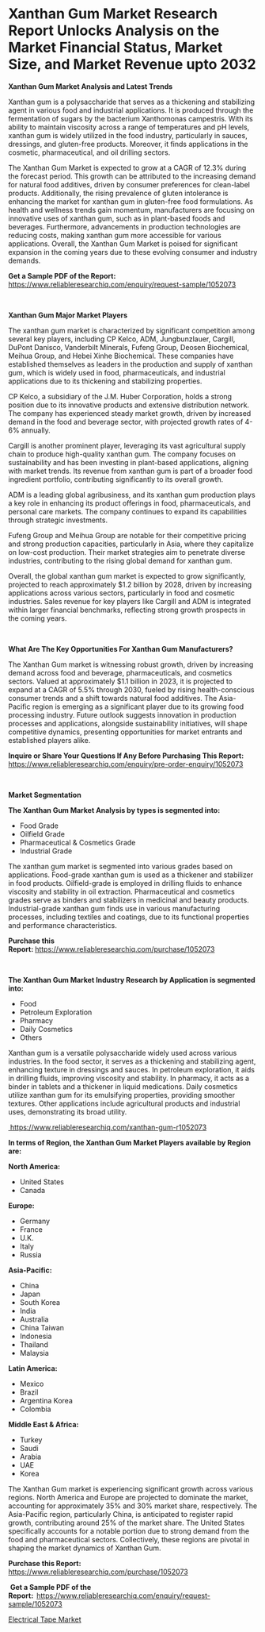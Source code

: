<p><h1>Xanthan Gum Market Research Report Unlocks Analysis on the Market Financial Status, Market Size, and Market Revenue upto 2032</h1></p><p><strong>Xanthan Gum Market Analysis and Latest Trends</strong></p>
<p><p>Xanthan gum is a polysaccharide that serves as a thickening and stabilizing agent in various food and industrial applications. It is produced through the fermentation of sugars by the bacterium Xanthomonas campestris. With its ability to maintain viscosity across a range of temperatures and pH levels, xanthan gum is widely utilized in the food industry, particularly in sauces, dressings, and gluten-free products. Moreover, it finds applications in the cosmetic, pharmaceutical, and oil drilling sectors.</p><p>The Xanthan Gum Market is expected to grow at a CAGR of 12.3% during the forecast period. This growth can be attributed to the increasing demand for natural food additives, driven by consumer preferences for clean-label products. Additionally, the rising prevalence of gluten intolerance is enhancing the market for xanthan gum in gluten-free food formulations. As health and wellness trends gain momentum, manufacturers are focusing on innovative uses of xanthan gum, such as in plant-based foods and beverages. Furthermore, advancements in production technologies are reducing costs, making xanthan gum more accessible for various applications. Overall, the Xanthan Gum Market is poised for significant expansion in the coming years due to these evolving consumer and industry demands.</p></p>
<p><strong>Get a Sample PDF of the Report:&nbsp;</strong> <a href="https://www.reliableresearchiq.com/enquiry/request-sample/1052073?utm_campaign=2443&utm_medium=2&utm_source=Github&utm_content=ia&utm_term=31032025&utm_id=xanthan-gum">https://www.reliableresearchiq.com/enquiry/request-sample/1052073</a></p>
<p>&nbsp;</p>
<p><strong>Xanthan Gum Major Market Players</strong></p>
<p><p>The xanthan gum market is characterized by significant competition among several key players, including CP Kelco, ADM, Jungbunzlauer, Cargill, DuPont Danisco, Vanderbilt Minerals, Fufeng Group, Deosen Biochemical, Meihua Group, and Hebei Xinhe Biochemical. These companies have established themselves as leaders in the production and supply of xanthan gum, which is widely used in food, pharmaceuticals, and industrial applications due to its thickening and stabilizing properties.</p><p>CP Kelco, a subsidiary of the J.M. Huber Corporation, holds a strong position due to its innovative products and extensive distribution network. The company has experienced steady market growth, driven by increased demand in the food and beverage sector, with projected growth rates of 4-6% annually.</p><p>Cargill is another prominent player, leveraging its vast agricultural supply chain to produce high-quality xanthan gum. The company focuses on sustainability and has been investing in plant-based applications, aligning with market trends. Its revenue from xanthan gum is part of a broader food ingredient portfolio, contributing significantly to its overall growth.</p><p>ADM is a leading global agribusiness, and its xanthan gum production plays a key role in enhancing its product offerings in food, pharmaceuticals, and personal care markets. The company continues to expand its capabilities through strategic investments.</p><p>Fufeng Group and Meihua Group are notable for their competitive pricing and strong production capacities, particularly in Asia, where they capitalize on low-cost production. Their market strategies aim to penetrate diverse industries, contributing to the rising global demand for xanthan gum.</p><p>Overall, the global xanthan gum market is expected to grow significantly, projected to reach approximately $1.2 billion by 2028, driven by increasing applications across various sectors, particularly in food and cosmetic industries. Sales revenue for key players like Cargill and ADM is integrated within larger financial benchmarks, reflecting strong growth prospects in the coming years.</p></p>
<p>&nbsp;</p>
<p><strong>What Are The Key Opportunities For Xanthan Gum Manufacturers?</strong></p>
<p><p>The Xanthan Gum market is witnessing robust growth, driven by increasing demand across food and beverage, pharmaceuticals, and cosmetics sectors. Valued at approximately $1.1 billion in 2023, it is projected to expand at a CAGR of 5.5% through 2030, fueled by rising health-conscious consumer trends and a shift towards natural food additives. The Asia-Pacific region is emerging as a significant player due to its growing food processing industry. Future outlook suggests innovation in production processes and applications, alongside sustainability initiatives, will shape competitive dynamics, presenting opportunities for market entrants and established players alike.</p></p>
<p><strong>Inquire or Share Your Questions If Any Before Purchasing This Report:</strong> <a href="https://www.reliableresearchiq.com/enquiry/pre-order-enquiry/1052073?utm_campaign=2443&utm_medium=2&utm_source=Github&utm_content=ia&utm_term=31032025&utm_id=xanthan-gum">https://www.reliableresearchiq.com/enquiry/pre-order-enquiry/1052073</a></p>
<p>&nbsp;</p>
<p><strong>Market Segmentation</strong></p>
<p><strong>The Xanthan Gum Market Analysis by types is segmented into:</strong></p>
<p><ul><li>Food Grade</li><li>Oilfield Grade</li><li>Pharmaceutical & Cosmetics Grade</li><li>Industrial Grade</li></ul></p>
<p><p>The xanthan gum market is segmented into various grades based on applications. Food-grade xanthan gum is used as a thickener and stabilizer in food products. Oilfield-grade is employed in drilling fluids to enhance viscosity and stability in oil extraction. Pharmaceutical and cosmetics grades serve as binders and stabilizers in medicinal and beauty products. Industrial-grade xanthan gum finds use in various manufacturing processes, including textiles and coatings, due to its functional properties and performance characteristics.</p></p>
<p><strong>Purchase this Report:&nbsp;</strong><a href="https://www.reliableresearchiq.com/purchase/1052073?utm_campaign=2443&utm_medium=2&utm_source=Github&utm_content=ia&utm_term=31032025&utm_id=xanthan-gum">https://www.reliableresearchiq.com/purchase/1052073</a></p>
<p>&nbsp;</p>
<p><strong>The Xanthan Gum Market Industry Research by Application is segmented into:</strong></p>
<p><ul><li>Food</li><li>Petroleum Exploration</li><li>Pharmacy</li><li>Daily Cosmetics</li><li>Others</li></ul></p>
<p><p>Xanthan gum is a versatile polysaccharide widely used across various industries. In the food sector, it serves as a thickening and stabilizing agent, enhancing texture in dressings and sauces. In petroleum exploration, it aids in drilling fluids, improving viscosity and stability. In pharmacy, it acts as a binder in tablets and a thickener in liquid medications. Daily cosmetics utilize xanthan gum for its emulsifying properties, providing smoother textures. Other applications include agricultural products and industrial uses, demonstrating its broad utility.</p></p>
<p><a href="https://www.reliableresearchiq.com/xanthan-gum-r1052073?utm_campaign=2443&utm_medium=2&utm_source=Github&utm_content=ia&utm_term=31032025&utm_id=xanthan-gum">&nbsp;https://www.reliableresearchiq.com/xanthan-gum-r1052073</a></p>
<p><strong>In terms of Region, the Xanthan Gum Market Players available by Region are:</strong></p>
<p>
    <p> <strong> North America: </strong>
        <ul>
            <li>United States</li>
            <li>Canada</li>
        </ul>
        </p> 
    <p> <strong> Europe: </strong>
        <ul>
            <li>Germany</li>
            <li>France</li>
            <li>U.K.</li>
            <li>Italy</li>
            <li>Russia</li>
        </ul>
        </p> 
    <p> <strong> Asia-Pacific: </strong>
        <ul>
            <li>China</li>
            <li>Japan</li>
            <li>South Korea</li>
            <li>India</li>
            <li>Australia</li>
            <li>China Taiwan</li>
            <li>Indonesia</li>
            <li>Thailand</li>
            <li>Malaysia</li>
        </ul>
        </p> 
    <p> <strong> Latin America: </strong>
        <ul>
            <li>Mexico</li>
            <li>Brazil</li>
            <li>Argentina Korea</li>
            <li>Colombia</li>
        </ul>
        </p> 
    <p> <strong> Middle East & Africa: </strong>
        <ul>
            <li>Turkey</li>
            <li>Saudi</li>
            <li>Arabia</li>
            <li>UAE</li>
            <li>Korea</li>
        </ul>
    </p>
    </p>
<p><p>The Xanthan Gum market is experiencing significant growth across various regions. North America and Europe are projected to dominate the market, accounting for approximately 35% and 30% market share, respectively. The Asia-Pacific region, particularly China, is anticipated to register rapid growth, contributing around 25% of the market share. The United States specifically accounts for a notable portion due to strong demand from the food and pharmaceutical sectors. Collectively, these regions are pivotal in shaping the market dynamics of Xanthan Gum.</p></p>
<p><strong>Purchase this Report: </strong><a href="https://www.reliableresearchiq.com/purchase/1052073?utm_campaign=2443&utm_medium=2&utm_source=Github&utm_content=ia&utm_term=31032025&utm_id=xanthan-gum">https://www.reliableresearchiq.com/purchase/1052073</a></p>
<p>&nbsp;<strong>Get a Sample PDF of the Report:&nbsp;&nbsp;</strong><a href="https://www.reliableresearchiq.com/enquiry/request-sample/1052073?utm_campaign=2443&utm_medium=2&utm_source=Github&utm_content=ia&utm_term=31032025&utm_id=xanthan-gum">https://www.reliableresearchiq.com/enquiry/request-sample/1052073</a></p>
<p><strong></strong></p>
<p><p><a href="https://github.com/comasnickie/Market-Research-Report-List-1/blob/main/electrical-tape-market.md?utm_campaign=2443&utm_medium=2&utm_source=Github&utm_content=ia&utm_term=31032025&utm_id=xanthan-gum">Electrical Tape Market</a></p></p>